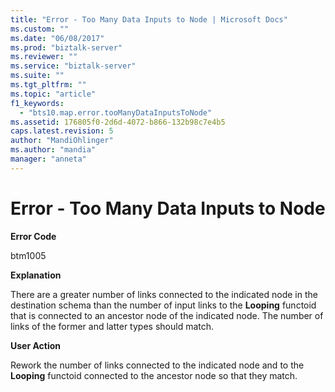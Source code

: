 ```yaml
---
title: "Error - Too Many Data Inputs to Node | Microsoft Docs"
ms.custom: ""
ms.date: "06/08/2017"
ms.prod: "biztalk-server"
ms.reviewer: ""
ms.service: "biztalk-server"
ms.suite: ""
ms.tgt_pltfrm: ""
ms.topic: "article"
f1_keywords: 
  - "bts10.map.error.tooManyDataInputsToNode"
ms.assetid: 176805f0-2d6d-4072-b866-132b98c7e4b5
caps.latest.revision: 5
author: "MandiOhlinger"
ms.author: "mandia"
manager: "anneta"
---
```

# Error - Too Many Data Inputs to Node
**Error Code**  
  
 btm1005  
  
 **Explanation**  
  
 There are a greater number of links connected to the indicated node in the destination schema than the number of input links to the **Looping** functoid that is connected to an ancestor node of the indicated node. The number of links of the former and latter types should match.  
  
 **User Action**  
  
 Rework the number of links connected to the indicated node and to the **Looping** functoid connected to the ancestor node so that they match.